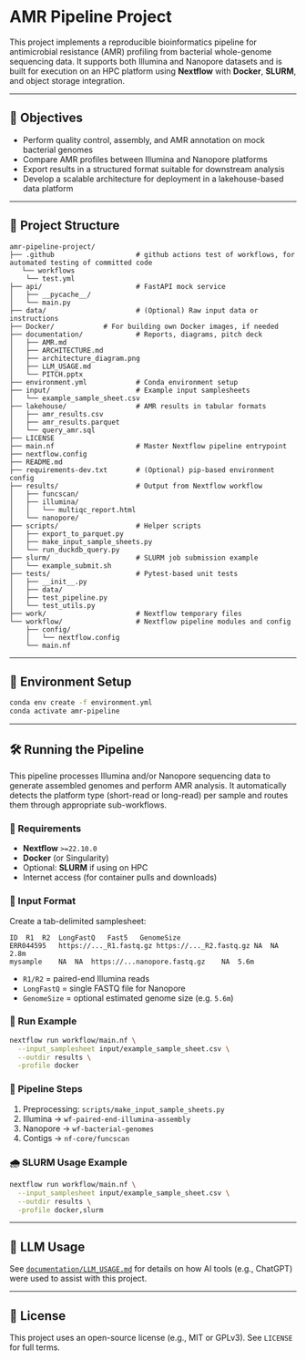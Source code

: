 # AMR Pipeline Project

This project implements a reproducible bioinformatics pipeline for antimicrobial resistance (AMR) profiling from bacterial whole-genome sequencing data. It supports both Illumina and Nanopore datasets and is built for execution on an HPC platform using **Nextflow** with **Docker**, **SLURM**, and object storage integration.

---

## 🚀 Objectives

* Perform quality control, assembly, and AMR annotation on mock bacterial genomes
* Compare AMR profiles between Illumina and Nanopore platforms
* Export results in a structured format suitable for downstream analysis
* Develop a scalable architecture for deployment in a lakehouse-based data platform

---

## 📆 Project Structure

```text
amr-pipeline-project/         
├── .github                    # github actions test of workflows, for automated testing of committed code 
   └── workflows
    └── test.yml
├── api/                       # FastAPI mock service
│   ├── __pycache__/
│   └── main.py
├── data/                      # (Optional) Raw input data or instructions
├── Docker/		       # For building own Docker images, if needed 	
├── documentation/             # Reports, diagrams, pitch deck
│   ├── AMR.md
│   ├── ARCHITECTURE.md
│   ├── architecture_diagram.png
│   ├── LLM_USAGE.md
│   └── PITCH.pptx
├── environment.yml            # Conda environment setup
├── input/                     # Example input samplesheets
│   └── example_sample_sheet.csv
├── lakehouse/                 # AMR results in tabular formats
│   ├── amr_results.csv
│   ├── amr_results.parquet
│   └── query_amr.sql
├── LICENSE
├── main.nf                    # Master Nextflow pipeline entrypoint
├── nextflow.config
├── README.md
├── requirements-dev.txt       # (Optional) pip-based environment config
├── results/                   # Output from Nextflow workflow
│   ├── funcscan/
│   ├── illumina/
│   │   └── multiqc_report.html
│   └── nanopore/
├── scripts/                   # Helper scripts
│   ├── export_to_parquet.py
│   ├── make_input_sample_sheets.py
│   └── run_duckdb_query.py
├── slurm/                     # SLURM job submission example
│   └── example_submit.sh
├── tests/                     # Pytest-based unit tests
│   ├── __init__.py
│   ├── data/
│   ├── test_pipeline.py
│   └── test_utils.py
├── work/                      # Nextflow temporary files
└── workflow/                  # Nextflow pipeline modules and config
    ├── config/
    │   └── nextflow.config
    └── main.nf
```

---

## 🐍 Environment Setup

```bash
conda env create -f environment.yml
conda activate amr-pipeline
```

---

## 🛠️ Running the Pipeline

This pipeline processes Illumina and/or Nanopore sequencing data to generate assembled genomes and perform AMR analysis. It automatically detects the platform type (short-read or long-read) per sample and routes them through appropriate sub-workflows.

### 🔧 Requirements

* **Nextflow** `>=22.10.0`
* **Docker** (or Singularity)
* Optional: **SLURM** if using on HPC
* Internet access (for container pulls and downloads)

### 📁 Input Format

Create a tab-delimited samplesheet:

```tsv
ID	R1	R2	LongFastQ	Fast5	GenomeSize
ERR044595	https://..._R1.fastq.gz	https://..._R2.fastq.gz	NA	NA	2.8m
mysample	NA	NA	https://...nanopore.fastq.gz	NA	5.6m
```

* `R1/R2` = paired-end Illumina reads
* `LongFastQ` = single FASTQ file for Nanopore
* `GenomeSize` = optional estimated genome size (e.g. `5.6m`)

### 🔮 Run Example

```bash
nextflow run workflow/main.nf \
  --input_samplesheet input/example_sample_sheet.csv \
  --outdir results \
  -profile docker
```

### 🔄 Pipeline Steps

1. Preprocessing: `scripts/make_input_sample_sheets.py`
2. Illumina -> `wf-paired-end-illumina-assembly`
3. Nanopore -> `wf-bacterial-genomes`
4. Contigs -> `nf-core/funcscan`

### 🌧️ SLURM Usage Example

```bash
nextflow run workflow/main.nf \
  --input_samplesheet input/example_sample_sheet.csv \
  --outdir results \
  -profile docker,slurm
```

---

## 🤖 LLM Usage

See [`documentation/LLM_USAGE.md`](documentation/LLM_USAGE.md) for details on how AI tools (e.g., ChatGPT) were used to assist with this project.

---

## 📝 License

This project uses an open-source license (e.g., MIT or GPLv3). See `LICENSE` for full terms.

